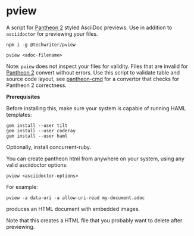 # pview

A script for [Pantheon 2](https://github.com/redhataccess/pantheon) styled AsciiDoc previews.
Use in addition to `asciidoctor` for previewing your files.

```
npm i -g @techwriter/pview

pview <adoc-filename>

```


Note: `pview` does not inspect your files for validity. Files that are invalid for [Pantheon 2](https://github.com/redhataccess/pantheon) convert without errors. Use this script to validate table and source code layout, see [pantheon-cmd](https://github.com/redhataccess/pantheon-cmd) for a convertor that checks for Pantheon 2 correctness.


**Prerequisites**

Before installing this, make sure your system is capable of running HAML templates:

```
gem install --user tilt
gem install --user coderay
gem install --user haml
```

Optionally, install concurrent-ruby.

You can create pantheon html from anywhere on your system, using any valid asciidoctor options:

```
pview <asciidoctor-options>

```

For example:

```
pview -a data-uri -a allow-uri-read my-document.adoc

```
produces an HTML document with embedded images.



Note that this creates a HTML file that you probably want to delete after previewing.
